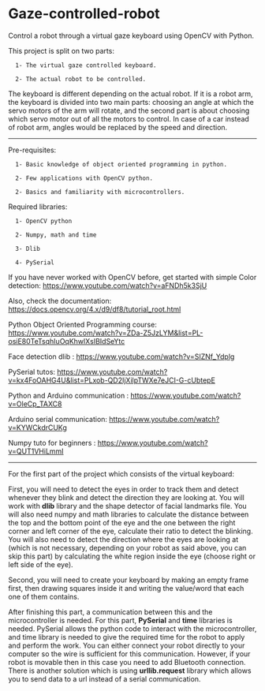 # Gaze-controlled-robot

Control a robot through a virtual gaze keyboard using OpenCV with Python.

This project is split on two parts: 

      1- The virtual gaze controlled keyboard.
      
      2- The actual robot to be controlled.

  The keyboard is different depending on the actual robot. If it is a robot arm, the keyboard is divided into two main parts: choosing an angle at which the servo motors of the arm will rotate, and the second part is about choosing which servo motor out of all the motors to control.
  In case of a car instead of robot arm, angles would be replaced by the speed and direction.  
  _ _ _ 

Pre-requisites: 
      
      1- Basic knowledge of object oriented programming in python.
      
      2- Few applications with OpenCV python.
      
      2- Basics and familiarity with microcontrollers.
      
Required libraries:

      1- OpenCV python
      
      2- Numpy, math and time
      
      3- Dlib
      
      4- PySerial 

If you have never worked with OpenCV before, get started with simple Color detection: https://www.youtube.com/watch?v=aFNDh5k3SjU

Also, check the documentation: https://docs.opencv.org/4.x/d9/df8/tutorial_root.html

Python Object Oriented Programming course: https://www.youtube.com/watch?v=ZDa-Z5JzLYM&list=PL-osiE80TeTsqhIuOqKhwlXsIBIdSeYtc

Face detection dlib : https://www.youtube.com/watch?v=SIZNf_Ydplg

PySerial tutos: https://www.youtube.com/watch?v=kx4FoOAHG4U&list=PLxob-QD2IjXilpTWXe7eJCI-G-cUbtepE

Python and Arduino communication : https://www.youtube.com/watch?v=OleCp_TAXC8

Arduino serial communication: https://www.youtube.com/watch?v=KYWCkdrCUKg

Numpy tuto for beginners : https://www.youtube.com/watch?v=QUT1VHiLmmI

_____________
      
For the first part of the project which consists of the virtual keyboard: 

First, you will need to detect the eyes in order to track them and detect whenever they blink and detect the direction they are looking at. You will work with **dlib** library and the shape detector of facial landmarks file.
You will also need numpy and math libraries to calculate the distance between the top and the bottom point of the eye and the one between the right corner and left corner of the eye, calculate their ratio to detect the blinking.
You will also need to detect the direction where the eyes are looking at (which is not necessary, depending on your robot as said above, you can skip this part) by calculating the white region inside the eye (choose right or left side of the eye).

Second, you will need to create your keyboard by making an empty frame first, then drawing squares inside it and writing the value/word that each one of them contains.

After finishing this part, a communication between this and the microcontroller is needed. For this part, **PySerial** and **time** libraries is needed. PySerial allows the python code to interact with the microcontroller, and time library is needed to give the required time for the robot to apply and perform the work.
You can either connect your robot directly to your computer so the wire is sufficient for this communication. However, if your robot is movable then in this case you need to add Bluetooth connection. There is another solution which is using **urllib.request** library which allows you to send data to a url instead of a serial communication. 
